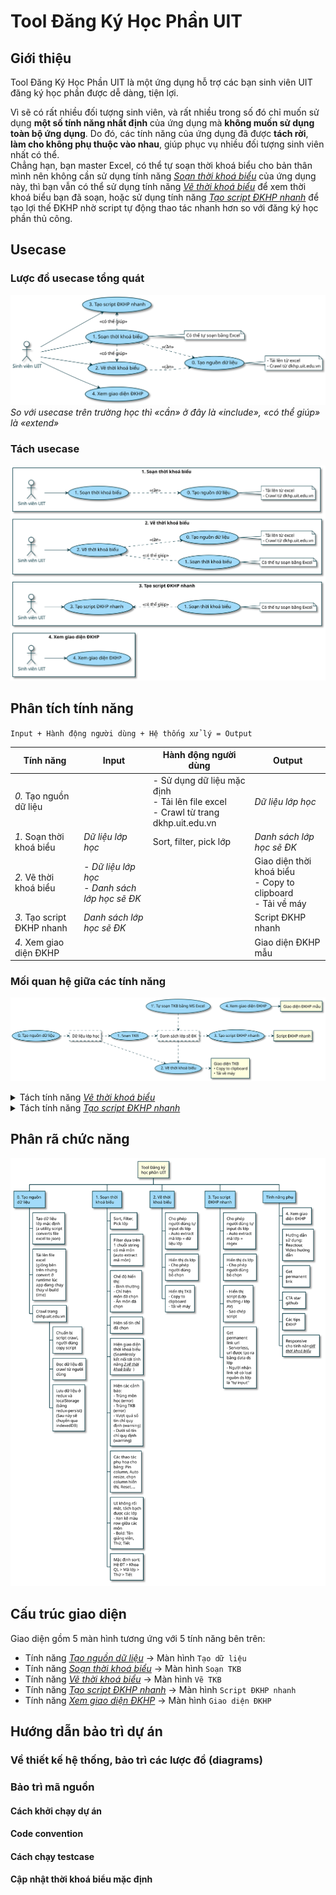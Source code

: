 # Tool Đăng Ký Học Phần UIT

## Giới thiệu

Tool Đăng Ký Học Phần UIT là một ứng dụng hỗ trợ các bạn sinh viên UIT đăng ký học phần được dễ dàng, tiện lợi. 

Vì sẽ có rất nhiều đối tượng sinh viên, và rất nhiều trong số đó chỉ muốn sử dụng **một số tính năng nhất định** của ứng dụng mà **không muốn sử dụng toàn bộ ứng dụng**. Do đó, các tính năng của ứng dụng đã được **tách rời**, **làm cho không phụ thuộc vào nhau**, giúp phục vụ nhiều đối tượng sinh viên nhất có thể. <br/> Chẳng hạn, bạn master Excel, có thể tự soạn thời khoá biểu cho bản thân mình nên không cần sử dụng tính năng *<ins>Soạn thời khoá biểu</ins>* của ứng dụng này, thì bạn vẫn có thể sử dụng tính năng *<ins>Vẽ thời khoá biểu</ins>* để xem thời khoá biểu bạn đã soạn, hoặc sử dụng tính năng *<ins>Tạo script ĐKHP nhanh</ins>* để tạo lợi thế ĐKHP nhờ script tự động thao tác nhanh hơn so với đăng ký học phần thủ công.

## Usecase

### Lược đồ usecase tổng quát
![Lược đồ usecase tổng quát](./docs/diagrams/out/usecase/usecase-page2.svg)
*So với usecase trên trường học thì «cần» ở đây là «include», «có thể giúp» là «extend»*

### Tách usecase
![Lược đồ tách usecase](./docs/diagrams/out/usecase/usecase-page3.svg)

## Phân tích tính năng

`Input + Hành động người dùng + Hệ thống xử lý = Output`

| Tính năng | Input | Hành động người dùng | Output | 
| - | - | - | - |
| *0.* Tạo nguồn dữ liệu        | | - Sử dụng dữ liệu mặc định <br /> - Tải lên file excel <br/> - Crawl từ trang dkhp.uit.edu.vn | *Dữ liệu lớp học* |
| *1.* Soạn thời khoá biểu      | *Dữ liệu lớp học* | Sort, filter, pick lớp | *Danh sách lớp học sẽ ĐK* |
| *2.* Vẽ thời khoá biểu        | - *Dữ liệu lớp học* <br/> - *Danh sách lớp học sẽ ĐK* |  | Giao diện thời khoá biểu <br/> - Copy to clipboard <br/> - Tải về máy
| *3.* Tạo script ĐKHP nhanh    | *Danh sách lớp học sẽ ĐK* |  | Script ĐKHP nhanh |
| *4.* Xem giao diện ĐKHP |  |  | Giao diện ĐKHP mẫu |


### Mối quan hệ giữa các tính năng
![Lược đồ mối quan hệ giữa các tính năng](./docs/diagrams/out/activity/activity-page1.svg)

<details>
  <summary>Tách tính năng <ins><i>Vẽ thời khoá biểu</i></ins></summary>
  <img src="./docs/diagrams/out/activity/activity-page2.svg" alt="Lược đồ tách tính năng vẽ thời khoá biểu">
</details>
<details>
  <summary>Tách tính năng <ins><i>Tạo script ĐKHP nhanh</i></ins></summary>
  <img src="./docs/diagrams/out/activity/activity-page3.svg" alt="Lược đồ tách tính năng tạo script ĐKHP nhanh">
</details>

## Phân rã chức năng
![Lược đồ phân rã chức năng](./docs/diagrams/out/functional-decomposition/functional-decomposition.svg)

## Cấu trúc giao diện
Giao diện gồm 5 màn hình tương ứng với 5 tính năng bên trên:

- Tính năng <ins>*Tạo nguồn dữ liệu*</ins> → Màn hình `Tạo dữ liệu`
- Tính năng <ins>*Soạn thời khoá biểu*</ins> → Màn hình `Soạn TKB`
- Tính năng <ins>*Vẽ thời khoá biểu*</ins> → Màn hình `Vẽ TKB`
- Tính năng <ins>*Tạo script ĐKHP nhanh*</ins> → Màn hình `Script ĐKHP nhanh`
- Tính năng <ins>*Xem giao diện ĐKHP*</ins> → Màn hình `Giao diện ĐKHP`

## Hướng dẫn bảo trì dự án

### Về thiết kế hệ thống, bảo trì các lược đồ (diagrams)

### Bảo trì mã nguồn

#### Cách khởi chạy dự án

#### Code convention

#### Cách chạy testcase

#### Cập nhật thời khoá biểu mặc định